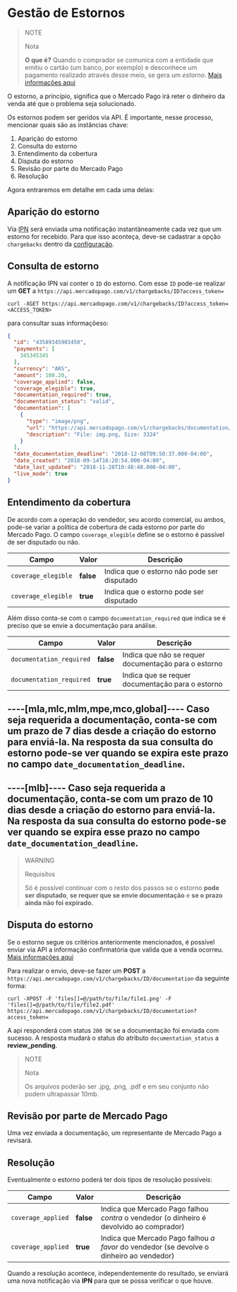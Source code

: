 # Gestão de Estornos

> NOTE
>
> Nota
>
> **O que é?** Quando o comprador se comunica com a entidade que emitiu o cartão (um banco, por exemplo) e desconhece um pagamento realizado através desse meio, se gera um _estorno_. [Mais informações aqui](https://www.mercadopago.com.br/ajuda/contestaram-um-pagamento-o-que-faco_589)

O estorno, a princípio, significa que o Mercado Pago irá reter o dinheiro da venda até que o problema seja solucionado.

Os estornos podem ser geridos via API.
É importante, nesse processo, mencionar quais são as instâncias chave:

1. Aparição do estorno
2. Consulta do estorno
3. Entendimento da cobertura
4. Disputa do estorno
5. Revisão por parte do Mercado Pago
6. Resolução

Agora entraremos em detalhe em cada uma delas:

## Aparição do estorno

Vía [IPN](https://www.mercadopago.com.br/developers/pt/guides/notifications/ipn) será enviada uma notificação instantâneamente cada vez que um estorno for recebido. Para que isso aconteça, deve-se cadastrar a opção `chargebacks` dentro da [configuração](https://www.mercadopago.com.br/ipn-notifications).

## Consulta de estorno

A notificação IPN vai conter o `ID` do estorno.
Com esse `ID` pode-se realizar um **GET** a `https://api.mercadopago.com/v1/chargebacks/ID?access_token=` 

```
curl -XGET https://api.mercadopago.com/v1/chargebacks/ID?access_token=<ACCESS_TOKEN>
```

para consultar suas informaçõeso:

```json
{
  "id": "43589345903450",
  "payments": [
    345345345
  ],
  "currency": "ARS",
  "amount": 100.20,
  "coverage_applied": false,
  "coverage_elegible": true,
  "documentation_required": true,
  "documentation_status": "valid",
  "documentation": [
    {
      "type": "image/png",
      "url": "https://api.mercadopago.com/v1/chargebacks/documentation/op/op-4ccf4f39-b6f7-4c7b-a5ce-e8941a2a2b5f?access_token=TEST-7330838325999170-111309-c5e69fb44fb5dc008668f64e27653767-345521533",
      "description": "File: img.png, Size: 3324"
    }
  ],
  "date_documentation_deadline": "2018-12-08T09:50:37.000-04:00",
  "date_created": "2018-09-14T16:20:54.000-04:00",
  "date_last_updated": "2018-11-28T10:48:48.000-04:00",
  "live_mode": true
}
```

## Entendimento da cobertura

De acordo com a operação do vendedor, seu acordo comercial, ou ambos, pode-se variar a política de cobertura de cada estorno por parte do Mercado Pago. O campo `coverage_elegible` define se o estorno é passível de ser disputado ou não.

| Campo               | Valor     | Descrição
| ----                | ----      | ----
| `coverage_elegible` | **false** | Indica que o estorno não pode ser disputado
| `coverage_elegible` | **true**  | Indica que o estorno pode ser disputado

Além disso conta-se com o campo `documentation_required` que indica se é preciso que se envie a documentação para análise.

| Campo                    | Valor     | Descrição
| ----                     | ----      | ----
| `documentation_required` | **false** | Indica que não se requer documentação para o estorno
| `documentation_required` | **true**  | Indica que se requer documentação para o estorno


----[mla,mlc,mlm,mpe,mco,global]----
Caso seja requerida a documentação, conta-se com um prazo de 7 dias desde a criação do estorno para enviá-la. Na resposta da sua consulta do estorno pode-se ver quando se expira este prazo no campo `date_documentation_deadline`.
------------
----[mlb]----
Caso seja requerida a documentação, conta-se com um prazo de 10 dias desde a criação do estorno para enviá-la. Na resposta da sua consulta do estorno pode-se ver quando se expira esse prazo no campo `date_documentation_deadline`.
------------

> WARNING		 
> 
> Requisitos
>
> Só é possível continuar com o resto dos passos se o estorno  **pode ser disputado**, **se requer que se envie documentação** e **se o prazo ainda não foi expirado.** 

## Disputa do estorno

Se o estorno segue os critérios anteriormente mencionados, é possível enviar via API a informação confirmatória que valida que a venda ocorreu. [Mais informações aqui](https://www.mercadopago.com.br/ajuda/contestaram-um-pagamento-o-que-faco_589) 

Para realizar o envio, deve-se fazer um **POST** a `https://api.mercadopago.com/v1/chargebacks/ID/documentation` da seguinte forma:
```
curl -XPOST -F 'files[]=@/path/to/file/file1.png' -F 'files[]=@/path/to/file/file2.pdf' https://api.mercadopago.com/v1/chargebacks/ID/documentation?access_token=
```

A api responderá com status `200 OK` se a documentação foi enviada com sucesso. A resposta mudará o status do atributo `documentation_status` a **review_pending**.

> NOTE
>
> Nota
>
> Os arquivos poderão ser .jpg, .png, .pdf e em seu conjunto não podem ultrapassar 10mb.

## Revisão por parte de Mercado Pago

Uma vez enviada a documentação, um representante de Mercado Pago a revisará.

## Resolução

Eventualmente o estorno poderá ter dois tipos de resolução possíveis:

| Campo              | Valor     | Descrição
| ----               | ----      | ----
| `coverage_applied` | **false** | Indica que Mercado Pago falhou _contra_ o vendedor (o dinheiro é devolvido ao comprador)
| `coverage_applied` | **true**  | Indica que Mercado Pago falhou _a favor_ do vendedor (se devolve o dinheiro ao vendedor)

Quando a resolução acontece, independentemente do resultado, se enviará uma nova notificação via **IPN** para que se possa verificar o que houve.
